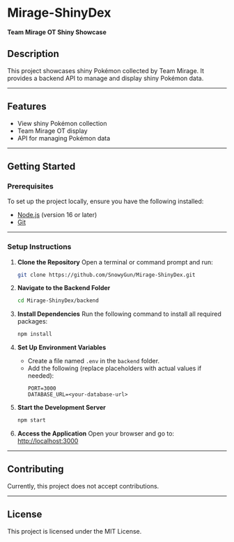 # Mirage-ShinyDex
**Team Mirage OT Shiny Showcase**

## Description
This project showcases shiny Pokémon collected by Team Mirage. It provides a backend API to manage and display shiny Pokémon data.

---

## Features
- View shiny Pokémon collection
- Team Mirage OT display
- API for managing Pokémon data

---

## Getting Started

### Prerequisites
To set up the project locally, ensure you have the following installed:
- [Node.js](https://nodejs.org/) (version 16 or later)
- [Git](https://git-scm.com/)

---

### Setup Instructions

1. **Clone the Repository**
   Open a terminal or command prompt and run:
   ```bash
   git clone https://github.com/SnowyGun/Mirage-ShinyDex.git
   ```

2. **Navigate to the Backend Folder**
   ```bash
   cd Mirage-ShinyDex/backend
   ```

3. **Install Dependencies**
   Run the following command to install all required packages:
   ```bash
   npm install
   ```

4. **Set Up Environment Variables**
   - Create a file named `.env` in the `backend` folder.
   - Add the following (replace placeholders with actual values if needed):
     ```
     PORT=3000
     DATABASE_URL=<your-database-url>
     ```

5. **Start the Development Server**
   ```bash
   npm start
   ```

6. **Access the Application**
   Open your browser and go to:  
   [http://localhost:3000](http://localhost:3000)

---

## Contributing
Currently, this project does not accept contributions.

---

## License
This project is licensed under the MIT License.
